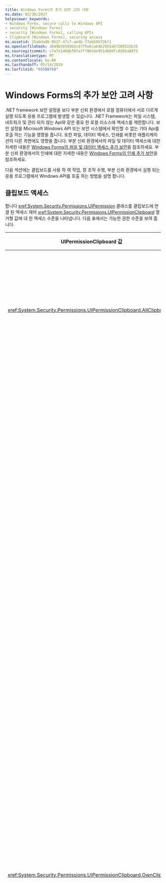 ```yaml
---
title: Windows Forms의 추가 보안 고려 사항
ms.date: 03/30/2017
helpviewer_keywords:
- Windows Forms, secure calls to Windows API
- security [Windows Forms]
- security [Windows Forms], calling APIs
- Clipboard [Windows Forms], securing access
ms.assetid: 15abda8b-0527-47c7-aedb-77ab595f2bf1
ms.openlocfilehash: 3049b56589b2cd7f5e6cab462955a67289315b35
ms.sourcegitcommit: c7a7e1468bf0fa7f7065de951d60dfc8d5ba89f5
ms.translationtype: MT
ms.contentlocale: ko-KR
ms.lasthandoff: 05/14/2019
ms.locfileid: "65588768"
---
```

# <a name="additional-security-considerations-in-windows-forms"></a>Windows Forms의 추가 보안 고려 사항
.NET framework 보안 설정을 보다 부분 신뢰 환경에서 로컬 컴퓨터에서 서로 다르게 실행 되도록 응용 프로그램에 발생할 수 있습니다. .NET Framework는 파일 시스템, 네트워크 및 관리 되지 않는 Api와 같은 중요 한 로컬 리소스에 액세스를 제한합니다. 보안 설정을 Microsoft Windows API 또는 보안 시스템에서 확인할 수 없는 기타 Api를 호출 하는 기능을 영향을 줍니다. 또한 파일, 데이터 액세스, 인쇄를 비롯한 애플리케이션의 다른 측면에도 영향을 줍니다. 부분 신뢰 환경에서의 파일 및 데이터 액세스에 대한 자세한 내용은 [Windows Forms의 파일 및 데이터 액세스 추가 보안](more-secure-file-and-data-access-in-windows-forms.md)을 참조하세요. 부분 신뢰 환경에서의 인쇄에 대한 자세한 내용은 [Windows Forms의 인쇄 추가 보안](more-secure-printing-in-windows-forms.md)을 참조하세요.  
  
 다음 섹션에는 클립보드를 사용 하 여 작업, 창 조작 수행, 부분 신뢰 환경에서 실행 되는 응용 프로그램에서 Windows API를 호출 하는 방법을 설명 합니다.  
  
## <a name="clipboard-access"></a>클립보드 액세스  
 합니다 <xref:System.Security.Permissions.UIPermission> 클래스를 클립보드에 연결 된 액세스 제어 <xref:System.Security.Permissions.UIPermissionClipboard> 열거형 값에 대 한 액세스 수준을 나타냅니다. 다음 표에서는 가능한 권한 수준을 보여 줍니다.  
  
|UIPermissionClipboard 값|설명|  
|---------------------------------|-----------------|  
|<xref:System.Security.Permissions.UIPermissionClipboard.AllClipboard>|클립보드 사용에 제한을 받지 않습니다.|  
|<xref:System.Security.Permissions.UIPermissionClipboard.OwnClipboard>|약간의 제한을 받으면서 클립보드를 사용할 수 있습니다. 복사 또는 잘라내기 명령 작업과 같이 클립보드에 데이터를 넣는 기능은 제한을 받지 않습니다. 텍스트 상자와 같이 붙여넣기를 허용하는 내장 컨트롤은 클립보드 데이터를 받아들일 수 있지만 사용자 정의 컨트롤은 프로그래밍 방식으로 클립보드에서 데이터를 읽을 수는 없습니다.|  
|<xref:System.Security.Permissions.UIPermissionClipboard.NoClipboard>|클립보드를 사용할 수 없습니다.|  
  
 기본적으로 로컬 인트라넷 영역 받게 <xref:System.Security.Permissions.UIPermissionClipboard.AllClipboard> 권한과 인터넷 영역 수신 <xref:System.Security.Permissions.UIPermissionClipboard.OwnClipboard> 액세스 합니다. 이것은 애플리케이션에서 클립보드에 데이터를 복사할 수 있지만 프로그래밍 방식으로 클립보드에 데이터를 붙여넣거나 클립보드에서 데이터를 읽을 수는 없다는 것을 의미합니다. 이러한 제한으로 인해 신뢰 수준이 완전 신뢰가 아닌 프로그램은 다른 애플리케이션이 클립보드에 복사한 내용을 읽을 수 없습니다. 애플리케이션에 클립보드에 대한 모든 액세스가 필요하지만 해당 권한이 없을 경우에는 애플리케이션의 권한을 높여야 합니다. 권한 높이기에 대한 자세한 내용은 [일반 보안 정책 관리](https://docs.microsoft.com/previous-versions/dotnet/netframework-4.0/ed5htz45(v=vs.100))를 참조하세요.  
  
## <a name="window-manipulation"></a>창 조작  
 합니다 <xref:System.Security.Permissions.UIPermission> 클래스 창 조작 및 기타 UI 관련 작업 및 연결 된 수행할 수 있는 권한도 제어 <xref:System.Security.Permissions.UIPermissionWindow> 열거형 값에 대 한 액세스 수준을 나타냅니다. 다음 표에서는 가능한 권한 수준을 보여 줍니다.  
  
 기본적으로 로컬 인트라넷 영역 받게 <xref:System.Security.Permissions.UIPermissionWindow.AllWindows> 권한과 인터넷 영역 수신 <xref:System.Security.Permissions.UIPermissionWindow.SafeTopLevelWindows> 액세스 합니다. 이것은 인터넷 영역에서는 애플리케이션이 대부분의 창 작업 및 UI 작업을 수행할 수 있지만 창의 모양은 수정된다는 것을 의미합니다. 처음 실행한 경우 수정된 창에는 풍선 알림과 수정된 제목 표시줄 텍스트가 표시되며, 제목 표시줄에 닫기 단추가 필요합니다. 풍선 알림과 제목 표시줄은 애플리케이션 사용자에게 애플리케이션이 부분 신뢰 환경에서 실행되고 있음을 알려 줍니다.  
  
|UIPermissionWindow 값|설명|  
|------------------------------|-----------------|  
|<xref:System.Security.Permissions.UIPermissionWindow.AllWindows>|사용자는 모든 창과 사용자 입력 이벤트를 제한 없이 사용할 수 있습니다.|  
|<xref:System.Security.Permissions.UIPermissionWindow.SafeTopLevelWindows>|사용자가 안전한 최상위 창과 안전한 하위 창만 그리기 작업에 사용할 수 있고, 이러한 최상위 창 및 하위 창 내의 사용자 인터페이스에는 사용자 입력 이벤트만 사용할 수 있습니다. 이러한 안전한 창에는 명확하게 레이블이 지정되며 최소 및 최대 크기 제한이 있습니다. 제약 조건 시스템 로그온 화면이 나 시스템 바탕 화면을 모방 하는 등 잠재적으로 해로운 스푸핑 공격을 방지 및 부모 창과 포커스 관련 Api를 사용 하 여 프로그래밍 방식 액세스를 제한 합니다 <xref:System.Windows.Forms.ToolTip> 컨트롤|  
|<xref:System.Security.Permissions.UIPermissionWindow.SafeSubWindows>|사용자가 안전한 하위 창만 그리기 작업에 사용할 수 있고, 해당 하위 창 내의 사용자 인터페이스에는 사용자 입력 이벤트만 사용할 수 있습니다. 예를 들어, 브라우저 내에 표시되는 컨트롤은 안전한 하위 창입니다.|  
|<xref:System.Security.Permissions.UIPermissionWindow.NoWindows>|사용자가 창이나 사용자 인터페이스 이벤트를 사용할 수 없습니다. 사용자 인터페이스를 사용할 수 없습니다.|  
  
 각 권한 수준은 <xref:System.Security.Permissions.UIPermissionWindow> 열거형에는 해당 수준 보다 적은 수의 작업을 사용 합니다. 다음 표에서 의해 제한 되는 작업은 <xref:System.Security.Permissions.UIPermissionWindow.SafeTopLevelWindows> 및 <xref:System.Security.Permissions.UIPermissionWindow.SafeSubWindows> 값입니다. 각 멤버에 필요한 정확한 권한은 .NET Framework 클래스 라이브러리 설명서에서 해당 멤버의 항목을 참조하세요.  
  
 <xref:System.Security.Permissions.UIPermissionWindow.SafeTopLevelWindows> 사용 권한 표에 나열 된 작업을 제한 합니다.  
  
|구성 요소|제한된 작업|  
|---------------|------------------------|  
|<xref:System.Windows.Forms.Application>|-   <xref:System.Windows.Forms.Application.SafeTopLevelCaptionFormat%2A> 속성을 설정합니다.|  
|<xref:System.Windows.Forms.Control>|-시작 된 <xref:System.Windows.Forms.Control.Parent%2A> 속성입니다.<br />-   `Region` 속성을 설정합니다.<br />-호출 된 <xref:System.Windows.Forms.Control.FindForm%2A> , <xref:System.Windows.Forms.Control.Focus%2A>, <xref:System.Windows.Forms.Control.FromChildHandle%2A> 및 <xref:System.Windows.Forms.Control.FromHandle%2A>, <xref:System.Windows.Forms.Control.PreProcessMessage%2A>, <xref:System.Windows.Forms.Control.ReflectMessage%2A>, 또는 <xref:System.Windows.Forms.Control.SetTopLevel%2A> 메서드.<br />-호출 된 <xref:System.Windows.Forms.Control.GetChildAtPoint%2A> 컨트롤을 반환 하는 경우 메서드는 호출 컨트롤의 자식이 아닙니다.<br />-   컨테이너 컨트롤 내에서 컨트롤 포커스를 수정합니다.|  
|<xref:System.Windows.Forms.Cursor>|-   <xref:System.Windows.Forms.Cursor.Clip%2A> 속성을 설정합니다.<br />-호출 된 <xref:System.Windows.Forms.Control.Hide%2A> 메서드.|  
|<xref:System.Windows.Forms.DataGrid>|-호출 된 <xref:System.Windows.Forms.ContainerControl.ProcessTabKey%2A> 메서드.|  
|<xref:System.Windows.Forms.Form>|-시작 합니다 <xref:System.Windows.Forms.Form.ActiveForm%2A> 또는 <xref:System.Windows.Forms.Form.MdiParent%2A> 속성입니다.<br />-설정 된 <xref:System.Windows.Forms.Form.ControlBox%2A>, <xref:System.Windows.Forms.Form.ShowInTaskbar%2A>, 또는 <xref:System.Windows.Forms.Form.TopMost%2A> 속성입니다.<br />-설정 된 <xref:System.Windows.Forms.Form.Opacity%2A> 속성 50% 미만입니다.<br />-설정 된 <xref:System.Windows.Forms.Form.WindowState%2A> 속성을 <xref:System.Windows.Forms.FormWindowState.Minimized> 프로그래밍 방식으로 합니다.<br />-호출 된 <xref:System.Windows.Forms.Form.Activate%2A> 메서드.<br />-사용 된 <xref:System.Windows.Forms.FormBorderStyle.None>, <xref:System.Windows.Forms.FormBorderStyle.FixedToolWindow>, 및 <xref:System.Windows.Forms.FormBorderStyle.SizableToolWindow> <xref:System.Windows.Forms.FormBorderStyle> 열거형 값입니다.|  
|<xref:System.Windows.Forms.NotifyIcon>|-사용 된 <xref:System.Windows.Forms.NotifyIcon> 구성 요소를 완전히 제한 됩니다.|  
  
 합니다 <xref:System.Security.Permissions.UIPermissionWindow.SafeSubWindows> 값으로 제한 뿐만 아니라 다음 표에 나열 된 작업을 제한 합니다 <xref:System.Security.Permissions.UIPermissionWindow.SafeTopLevelWindows> 값입니다.  
  
|구성 요소|제한된 작업|  
|---------------|------------------------|  
|<xref:System.Windows.Forms.CommonDialog>|-에서 파생 된 대화 상자를 표시 합니다 <xref:System.Windows.Forms.CommonDialog> 클래스입니다.|  
|<xref:System.Windows.Forms.Control>|-호출 된 <xref:System.Windows.Forms.Control.CreateGraphics%2A> 메서드.<br />-   <xref:System.Windows.Forms.Control.Cursor%2A> 속성을 설정합니다.|  
|<xref:System.Windows.Forms.Control.Cursor%2A>|-   <xref:System.Windows.Forms.Cursor.Current%2A> 속성을 설정합니다.|  
|<xref:System.Windows.Forms.MessageBox>|-호출 된 <xref:System.Windows.Forms.Form.Show%2A> 메서드.|  
  
### <a name="hosting-third-party-controls"></a>타사 컨트롤 호스팅  
 다른 종류의 창 조작은 양식에서 타사 컨트롤을 호스팅하는 경우에 발생할 수 있습니다. 타사 컨트롤은 사용자 지정 <xref:System.Windows.Forms.UserControl> 하지 않은 개발 하 고 직접 컴파일됩니다. 호스팅 시나리오를 악용하기는 어렵지만 타사 컨트롤이 렌더링 화면을 확장하여 사용자 양식의 전체 영역을 가리는 것이 논리적으로 가능합니다. 이 컨트롤은 중요한 대화 상자를 모방하여 사용자 이름/암호 조합이나 은행 계좌 번호 등의 정보를 사용자에게 요청할 수 있습니다.  
  
 이러한 잠재적인 위험을 방지하려면 신뢰할 수 있는 공급업체의 타사 컨트롤만 사용해야 합니다. 확인할 수 없는 소스에서 다운로드한 타사 컨트롤을 사용할 경우에는 소스 코드를 검토하여 악용 가능성이 있는지 확인하는 것이 좋습니다. 소스에 악의적인 내용이 없는지 확인한 후 어셈블리를 직접 컴파일하여 소스와 어셈블리가 일치하는지 확인해야 합니다.  
  
## <a name="windows-api-calls"></a>Windows API 호출  
 Windows API에서 함수를 호출 해야 하는 응용 프로그램 디자인, 비관리 코드에 액세스 하는 합니다. 이 경우 Windows API 호출이 나 값을 사용 하 여 작업할 때 코드의 작업 창 또는 운영 체제를 확인할 수 없습니다. <xref:System.Security.Permissions.SecurityPermission> 클래스 및 <xref:System.Security.Permissions.SecurityPermissionFlag.UnmanagedCode> 값을 <xref:System.Security.Permissions.SecurityPermissionFlag> 열거형 비관리 코드에 액세스를 제어 합니다. 응용 프로그램 부여 된 경우에 비관리 코드에 액세스할 수는 <xref:System.Security.Permissions.SecurityPermissionFlag.UnmanagedCode> 권한. 기본적으로 로컬에서 실행되고 있는 애플리케이션만 비관리 코드에 액세스할 수 있습니다.  
  
 필요한 관리 되지 않는 액세스를 제공 하는 일부 Windows Forms 멤버는 <xref:System.Security.Permissions.SecurityPermissionFlag.UnmanagedCode> 권한. 다음 표에서의 멤버는 <xref:System.Windows.Forms> 권한이 필요로 하는 네임 스페이스입니다. 멤버에 필요한 권한에 대한 자세한 내용은 .NET Framework 클래스 라이브러리 설명서를 참조하세요.  
  
|구성 요소|멤버|  
|---------------|------------|  
|<xref:System.Windows.Forms.Application>|-   <xref:System.Windows.Forms.Application.AddMessageFilter%2A> 메서드<br />-   <xref:System.Windows.Forms.Application.CurrentInputLanguage%2A> 속성<br />-   `Exit` 메서드<br />-   <xref:System.Windows.Forms.Application.ExitThread%2A> 메서드<br />-   <xref:System.Windows.Forms.Application.ThreadException> 이벤트|  
|<xref:System.Windows.Forms.CommonDialog>|-   <xref:System.Windows.Forms.CommonDialog.HookProc%2A> 메서드<br />-   <xref:System.Windows.Forms.CommonDialog.OwnerWndProc%2A>\ method<br />-   <xref:System.Windows.Forms.CommonDialog.Reset%2A> 메서드<br />-   <xref:System.Windows.Forms.CommonDialog.RunDialog%2A> 메서드|  
|<xref:System.Windows.Forms.Control>|-   <xref:System.Windows.Forms.Control.CreateParams%2A> 메서드<br />-   <xref:System.Windows.Forms.Control.DefWndProc%2A> 메서드<br />-   <xref:System.Windows.Forms.Control.DestroyHandle%2A> 메서드<br />-   <xref:System.Windows.Forms.Control.WndProc%2A> 메서드|  
|<xref:System.Windows.Forms.Help>|-   <xref:System.Windows.Forms.Help.ShowHelp%2A> 메서드<br />-   <xref:System.Windows.Forms.Help.ShowHelpIndex%2A> 메서드|  
|<xref:System.Windows.Forms.NativeWindow>|-   <xref:System.Windows.Forms.NativeWindow> 클래스|  
|<xref:System.Windows.Forms.Screen>|-   <xref:System.Windows.Forms.Screen.FromHandle%2A> 메서드|  
|<xref:System.Windows.Forms.SendKeys>|-   <xref:System.Windows.Forms.SendKeys.Send%2A> 메서드<br />-   <xref:System.Windows.Forms.SendKeys.SendWait%2A> 메서드|  
  
 하는 경우 응용 프로그램에 비관리 코드를 호출 하는 권한을 응용 프로그램 요청 해야 <xref:System.Security.Permissions.SecurityPermissionFlag.UnmanagedCode> 권한 또는 하면 기능을 구현 하는 다른 방법을 고려해 야; 대부분의 경우 Windows Forms에서는 Windows에 대해 관리 되는 대체 API 함수입니다. 이러한 대안이 없는 상황에서 비관리 코드에 액세스해야 할 경우에는 애플리케이션의 권한을 높여야 합니다.  
  
 비관리 코드를 호출할 수 있는 권한을 부여하면 애플리케이션이 거의 모든 작업을 수행할 수 있습니다. 따라서 비관리 코드를 호출할 수 있는 권한은 신뢰할 수 있는 소스의 애플리케이션에만 부여해야 합니다. 또는 애플리케이션에 따라 비관리 코드를 호출하는 기능을 옵션으로 지정하거나 완전 신뢰 환경에서만 이 기능을 사용하도록 할 수 있습니다. 위험한 권한에 대한 자세한 내용은 [위험한 권한 및 정책 관리](../misc/dangerous-permissions-and-policy-administration.md)를 참조하세요. 권한 높이기에 대한 자세한 내용은 [일반 보안 정책 관리](https://docs.microsoft.com/previous-versions/dotnet/netframework-4.0/ed5htz45(v=vs.100))를 참조하세요.  
  
## <a name="see-also"></a>참고자료

- [Windows Forms의 파일 및 데이터 액세스 추가 보안](more-secure-file-and-data-access-in-windows-forms.md)
- [Windows Forms의 인쇄 추가 보안](more-secure-printing-in-windows-forms.md)
- [Windows Forms의 보안 개요](security-in-windows-forms-overview.md)
- [Windows Forms 보안](windows-forms-security.md)
- [ClickOnce 응용 프로그램 보안](/visualstudio/deployment/securing-clickonce-applications)
